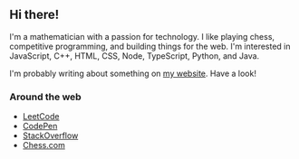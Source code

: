 ## Hi there!

I'm a mathematician with a passion for technology. I like playing chess, competitive programming, and building things for the web. I'm interested in JavaScript, C++, HTML, CSS, Node, TypeScript, Python, and Java.

I'm probably writing about something on [my website](https://tannerdolby.com). Have a look!

### Around the web
- [LeetCode][leetcode]
- [CodePen][codepen]
- [StackOverflow][stackoverflow]
- [Chess.com][chess]

[leetcode]: https://leetcode.com/gnaare/
[codepen]: https://codepen.io/tannerdolby
[stackoverflow]: https://stackoverflow.com/users/11389581/tanner-dolby
[chess]: https://www.chess.com/member/tannerdolby